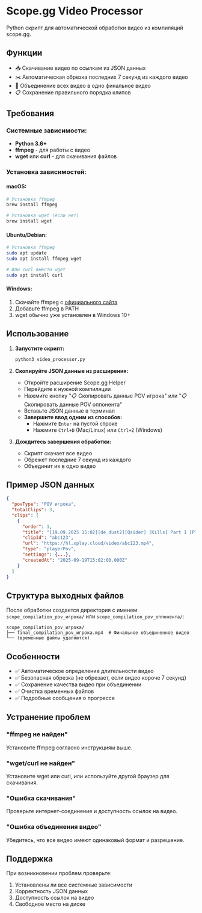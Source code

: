 # Scope.gg Video Processor

Python скрипт для автоматической обработки видео из компиляций scope.gg.

## Функции

- 📥 Скачивание видео по ссылкам из JSON данных
- ✂️ Автоматическая обрезка последних 7 секунд из каждого видео
- 🔗 Объединение всех видео в одно финальное видео
- 📋 Сохранение правильного порядка клипов

## Требования

### Системные зависимости:
- **Python 3.6+**
- **ffmpeg** - для работы с видео
- **wget** или **curl** - для скачивания файлов

### Установка зависимостей:

#### macOS:
```bash
# Установка ffmpeg
brew install ffmpeg

# Установка wget (если нет)
brew install wget
```

#### Ubuntu/Debian:
```bash
# Установка ffmpeg
sudo apt update
sudo apt install ffmpeg wget

# Или curl вместо wget
sudo apt install curl
```

#### Windows:
1. Скачайте ffmpeg с [официального сайта](https://ffmpeg.org/download.html)
2. Добавьте ffmpeg в PATH
3. wget обычно уже установлен в Windows 10+

## Использование

1. **Запустите скрипт:**
   ```bash
   python3 video_processor.py
   ```

2. **Скопируйте JSON данные из расширения:**
   - Откройте расширение Scope.gg Helper
   - Перейдите к нужной компиляции
   - Нажмите кнопку "📋 Скопировать данные POV игрока" или "📋 Скопировать данные POV оппонента"
   - Вставьте JSON данные в терминал
   - **Завершите ввод одним из способов:**
     - Нажмите `Enter` на пустой строке
     - Нажмите `Ctrl+D` (Mac/Linux) или `Ctrl+Z` (Windows)

3. **Дождитесь завершения обработки:**
   - Скрипт скачает все видео
   - Обрежет последние 7 секунд из каждого
   - Объединит их в одно видео

## Пример JSON данных

```json
{
  "povType": "POV игрока",
  "totalClips": 3,
  "clips": [
    {
      "order": 1,
      "title": "[19.09.2025 15:02][de_dust2][Qsider] [Kills] Part 1 [Player POV]",
      "clipId": "abc123",
      "url": "https://hl.xplay.cloud/video/abc123.mp4",
      "type": "playerPov",
      "settings": {...},
      "createdAt": "2025-09-19T15:02:00.000Z"
    }
  ]
}
```

## Структура выходных файлов

После обработки создается директория с именем `scope_compilation_pov_игрока/` или `scope_compilation_pov_оппонента/`:

```
scope_compilation_pov_игрока/
├── final_compilation_pov_игрока.mp4  # Финальное объединенное видео
└── (временные файлы удаляются)
```

## Особенности

- ✅ Автоматическое определение длительности видео
- ✅ Безопасная обрезка (не обрезает, если видео короче 7 секунд)
- ✅ Сохранение качества видео при объединении
- ✅ Очистка временных файлов
- ✅ Подробные сообщения о прогрессе

## Устранение проблем

### "ffmpeg не найден"
Установите ffmpeg согласно инструкциям выше.

### "wget/curl не найден"
Установите wget или curl, или используйте другой браузер для скачивания.

### "Ошибка скачивания"
Проверьте интернет-соединение и доступность ссылок на видео.

### "Ошибка объединения видео"
Убедитесь, что все видео имеют одинаковый формат и разрешение.

## Поддержка

При возникновении проблем проверьте:
1. Установлены ли все системные зависимости
2. Корректность JSON данных
3. Доступность ссылок на видео
4. Свободное место на диске
